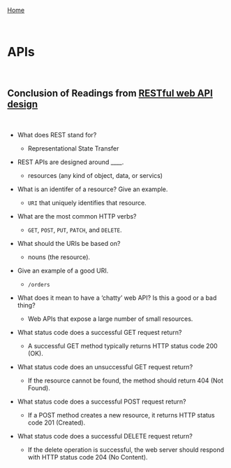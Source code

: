 [Home](README.md)

<br>

# APIs

<br>

## Conclusion of Readings from [RESTful web API design](https://docs.microsoft.com/en-us/azure/architecture/best-practices/api-design)

<br>

- What does REST stand for?
    - Representational State Transfer

- REST APIs are designed around  ____.
    - resources (any kind of object, data, or servics)
    
- What is an identifer of a resource? Give an example.
    - `URI` that uniquely identifies that resource.

- What are the most common HTTP verbs?
    - `GET`, `POST`, `PUT`, `PATCH`, and `DELETE`.


- What should the URIs be based on?
    - nouns (the resource).

- Give an example of a good URI.
    - `/orders`

- What does it mean to have a ‘chatty’ web API? Is this a good or a bad thing?
    - Web APIs that expose a large number of small resources. 

- What status code does a successful GET request return?
    - A successful GET method typically returns HTTP status code 200 (OK).
    
- What status code does an unsuccessful GET request return?
    -  If the resource cannot be found, the method should return 404 (Not Found).

- What status code does a successful POST request return?
    - If a POST method creates a new resource, it returns HTTP status code 201 (Created). 

- What status code does a successful DELETE request return?
    - If the delete operation is successful, the web server should respond with HTTP status code 204 (No Content).
